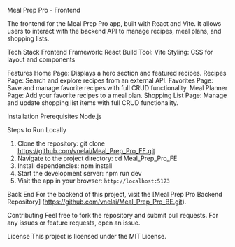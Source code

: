 Meal Prep Pro - Frontend

The frontend for the Meal Prep Pro app, built with React and Vite. It allows users to interact with the backend API to manage recipes, meal plans, and shopping lists.


Tech Stack
Frontend Framework: React
Build Tool: Vite
Styling: CSS for layout and components


Features
Home Page: Displays a hero section and featured recipes.
Recipes Page: Search and explore recipes from an external API.
Favorites Page: Save and manage favorite recipes with full CRUD functionality.
Meal Planner Page: Add your favorite recipes to a meal plan.
Shopping List Page: Manage and update shopping list items with full CRUD functionality.


Installation
Prerequisites
Node.js

Steps to Run Locally
1. Clone the repository:
git clone <https://github.com/vnelai/Meal_Prep_Pro_FE.git>
2. Navigate to the project directory:
cd Meal_Prep_Pro_FE
3. Install dependencies:
npm install
4. Start the development server:
npm run dev
5. Visit the app in your browser: `http://localhost:5173`


Back End
For the backend of this project, visit the [Meal Prep Pro Backend Repository]
(https://github.com/vnelai/Meal_Prep_Pro_BE.git).


Contributing
Feel free to fork the repository and submit pull requests. For any issues or feature requests, open an issue.

License
This project is licensed under the MIT License.